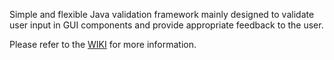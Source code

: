 Simple and flexible Java validation framework mainly designed to validate user input in GUI components and provide appropriate feedback to the user.

Please refer to the [WIKI](https://github.com/padrig64/ValidationFramework/wiki) for more information.